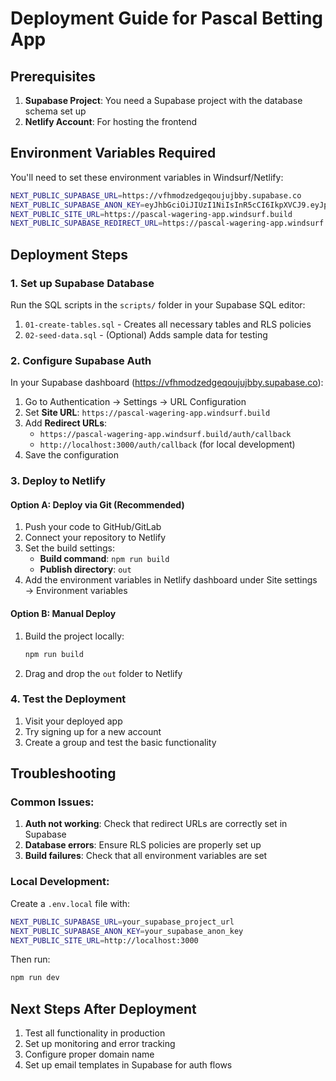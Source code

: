 # Deployment Guide for Pascal Betting App

## Prerequisites

1. **Supabase Project**: You need a Supabase project with the database schema set up
2. **Netlify Account**: For hosting the frontend

## Environment Variables Required

You'll need to set these environment variables in Windsurf/Netlify:

```bash
NEXT_PUBLIC_SUPABASE_URL=https://vfhmodzedgeqoujujbby.supabase.co
NEXT_PUBLIC_SUPABASE_ANON_KEY=eyJhbGciOiJIUzI1NiIsInR5cCI6IkpXVCJ9.eyJpc3MiOiJzdXBhYmFzZSIsInJlZiI6InZmaG1vZHplZGdlcW91anVqYmJ5Iiwicm9sZSI6ImFub24iLCJpYXQiOjE3NTUyMDU3MjYsImV4cCI6MjA3MDc4MTcyNn0.XeDEb1mQHeKfrzLfhEat0TDkIRIXs7ifma9XJKOQDIo
NEXT_PUBLIC_SITE_URL=https://pascal-wagering-app.windsurf.build
NEXT_PUBLIC_SUPABASE_REDIRECT_URL=https://pascal-wagering-app.windsurf.build/auth/callback
```

## Deployment Steps

### 1. Set up Supabase Database

Run the SQL scripts in the `scripts/` folder in your Supabase SQL editor:

1. `01-create-tables.sql` - Creates all necessary tables and RLS policies
2. `02-seed-data.sql` - (Optional) Adds sample data for testing

### 2. Configure Supabase Auth

In your Supabase dashboard (https://vfhmodzedgeqoujujbby.supabase.co):

1. Go to Authentication → Settings → URL Configuration
2. Set **Site URL**: `https://pascal-wagering-app.windsurf.build`
3. Add **Redirect URLs**:
   - `https://pascal-wagering-app.windsurf.build/auth/callback`
   - `http://localhost:3000/auth/callback` (for local development)
4. Save the configuration

### 3. Deploy to Netlify

#### Option A: Deploy via Git (Recommended)

1. Push your code to GitHub/GitLab
2. Connect your repository to Netlify
3. Set the build settings:
   - **Build command**: `npm run build`
   - **Publish directory**: `out`
4. Add the environment variables in Netlify dashboard under Site settings → Environment variables

#### Option B: Manual Deploy

1. Build the project locally:
   ```bash
   npm run build
   ```
2. Drag and drop the `out` folder to Netlify

### 4. Test the Deployment

1. Visit your deployed app
2. Try signing up for a new account
3. Create a group and test the basic functionality

## Troubleshooting

### Common Issues:

1. **Auth not working**: Check that redirect URLs are correctly set in Supabase
2. **Database errors**: Ensure RLS policies are properly set up
3. **Build failures**: Check that all environment variables are set

### Local Development:

Create a `.env.local` file with:
```bash
NEXT_PUBLIC_SUPABASE_URL=your_supabase_project_url
NEXT_PUBLIC_SUPABASE_ANON_KEY=your_supabase_anon_key
NEXT_PUBLIC_SITE_URL=http://localhost:3000
```

Then run:
```bash
npm run dev
```

## Next Steps After Deployment

1. Test all functionality in production
2. Set up monitoring and error tracking
3. Configure proper domain name
4. Set up email templates in Supabase for auth flows

